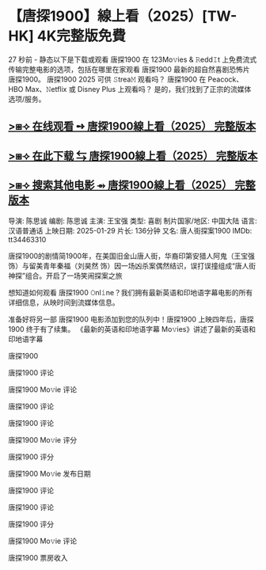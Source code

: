<h1>【唐探1900】線上看（2025）[TW-HK] 4K完整版免費</h1>

27 秒前 - 静态以下是下载或观看 唐探1900 在 123Mo𝚟ies & 𝚁edd𝙸t 上免费流式传输完整电影的选项，包括在哪里在家观看 唐探1900 最新的超自然喜剧恐怖片 唐探1900。 唐探1900 2025 可供 𝚂trea𝙼 观看吗？ 唐探1900 在 Peacock、HBO Max、𝙽etflix 或 Disney Plus 上观看吗？ 是的，我们找到了正宗的流媒体选项/服务。

## [>⧆⟢ 在线观看 ➺ 唐探1900線上看（2025） 完整版本](https://surl.li/eatdeq)

## [>⧆⟢ 在此下载 ⇆ 唐探1900線上看（2025） 完整版本](https://surl.li/eatdeq)

## [>⧆⟢ 搜索其他电影 ⇴ 唐探1900線上看（2025） 完整版本](https://surl.li/eatdeq)

导演: 陈思诚
编剧: 陈思诚
主演: 王宝强
类型: 喜剧
制片国家/地区: 中国大陆
语言: 汉语普通话
上映日期: 2025-01-29
片长: 136分钟
又名: 唐人街探案1900
IMDb: tt34463310

唐探1900的剧情简1900年，在美国旧金山唐人街，华裔印第安猎人阿鬼（王宝强 饰）与留美青年秦福（刘昊然 饰）因一场凶杀案偶然结识，误打误撞组成“唐人街神探”组合。开启了一场笑闹探案之旅

想知道如何观看 唐探1900 𝙾nl𝚒ne？我们拥有最新英语和印地语字幕电影的所有详细信息，从映时间到流媒体信息。

准备好将另一部 唐探1900 电影添加到您的队列中！唐探1900 上映四年后，唐探1900 终于有了续集。 《最新的英语和印地语字幕 Mo𝚟ies》讲述了最新的英语和印地语字幕

唐探1900

唐探1900 评论

唐探1900 Mo𝚟ie 评论

唐探1900 评论

唐探1900 评论

唐探1900 Mo𝚟ie 评分

唐探1900 评分

唐探1900 Mo𝚟ie 发布日期

唐探1900 评论

唐探1900 评论

唐探1900 评分

唐探1900 Mo𝚟ie 评论

唐探1900 票房收入
